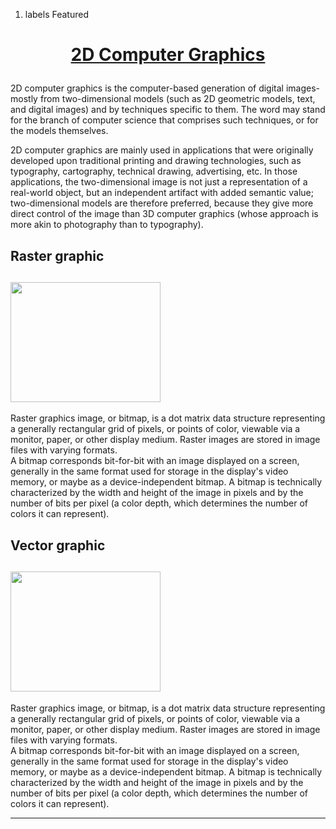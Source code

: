 1.  labels Featured

<h1 style="text-align: center;">

<u>2D Computer Graphics</u>

</h1>

2D computer graphics is the computer-based generation of digital
images-mostly from two-dimensional models (such as 2D geometric models,
text, and digital images) and by techniques specific to them. The word
may stand for the branch of computer science that comprises such
techniques, or for the models themselves.

2D computer graphics are mainly used in applications that were
originally developed upon traditional printing and drawing technologies,
such as typography, cartography, technical drawing, advertising, etc. In
those applications, the two-dimensional image is not just a
representation of a real-world object, but an independent artifact with
added semantic value; two-dimensional models are therefore preferred,
because they give more direct control of the image than 3D computer
graphics (whose approach is more akin to photography than to
typography).

<h2>

Raster
graphic

</h2>

<h2>

<img alt="" src="https://lh3.googleusercontent.com/-oJ1GJT6yDVw/UVXV0QwkAQI/AAAAAAAAAfw/ugQYfuLgM0o/s800/application-vnd.scribus_4x%2528raster%2529.png" style="height:192px; width:240px" />

</h2>

Raster graphics image, or bitmap, is a dot matrix data structure
representing a generally rectangular grid of pixels, or points of color,
viewable via a monitor, paper, or other display medium. Raster images
are stored in image files with varying formats.  
A bitmap corresponds bit-for-bit with an image displayed on a screen,
generally in the same format used for storage in the display's video
memory, or maybe as a device-independent bitmap. A bitmap is technically
characterized by the width and height of the image in pixels and by the
number of bits per pixel (a color depth, which determines the number of
colors it can represent).

<h2>

Vector
graphic

</h2>

<h2>

<img alt="" src="https://lh5.googleusercontent.com/-TJI4KFJm5OQ/UVXV3L0rMLI/AAAAAAAAAfw/U01utEtY8sk/s800/application-vnd.scribus_4x%2528vector%2529.png" style="height:192px; width:240px" />

</h2>

Raster graphics image, or bitmap, is a dot matrix data structure
representing a generally rectangular grid of pixels, or points of color,
viewable via a monitor, paper, or other display medium. Raster images
are stored in image files with varying formats.  
A bitmap corresponds bit-for-bit with an image displayed on a screen,
generally in the same format used for storage in the display's video
memory, or maybe as a device-independent bitmap. A bitmap is technically
characterized by the width and height of the image in pixels and by the
number of bits per pixel (a color depth, which determines the number of
colors it can represent).

<hr />
